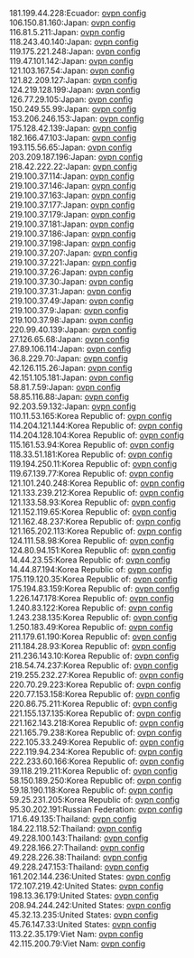 181.199.44.228:Ecuador: [ovpn config](vpn/181_199_44_228.ovpn)  
106.150.81.160:Japan: [ovpn config](vpn/106_150_81_160.ovpn)  
116.81.5.211:Japan: [ovpn config](vpn/116_81_5_211.ovpn)  
118.243.40.140:Japan: [ovpn config](vpn/118_243_40_140.ovpn)  
119.175.221.248:Japan: [ovpn config](vpn/119_175_221_248.ovpn)  
119.47.101.142:Japan: [ovpn config](vpn/119_47_101_142.ovpn)  
121.103.167.54:Japan: [ovpn config](vpn/121_103_167_54.ovpn)  
121.82.209.127:Japan: [ovpn config](vpn/121_82_209_127.ovpn)  
124.219.128.199:Japan: [ovpn config](vpn/124_219_128_199.ovpn)  
126.77.29.105:Japan: [ovpn config](vpn/126_77_29_105.ovpn)  
150.249.55.99:Japan: [ovpn config](vpn/150_249_55_99.ovpn)  
153.206.246.153:Japan: [ovpn config](vpn/153_206_246_153.ovpn)  
175.128.42.139:Japan: [ovpn config](vpn/175_128_42_139.ovpn)  
182.166.47.103:Japan: [ovpn config](vpn/182_166_47_103.ovpn)  
193.115.56.65:Japan: [ovpn config](vpn/193_115_56_65.ovpn)  
203.209.187.196:Japan: [ovpn config](vpn/203_209_187_196.ovpn)  
218.42.222.22:Japan: [ovpn config](vpn/218_42_222_22.ovpn)  
219.100.37.114:Japan: [ovpn config](vpn/219_100_37_114.ovpn)  
219.100.37.146:Japan: [ovpn config](vpn/219_100_37_146.ovpn)  
219.100.37.163:Japan: [ovpn config](vpn/219_100_37_163.ovpn)  
219.100.37.177:Japan: [ovpn config](vpn/219_100_37_177.ovpn)  
219.100.37.179:Japan: [ovpn config](vpn/219_100_37_179.ovpn)  
219.100.37.181:Japan: [ovpn config](vpn/219_100_37_181.ovpn)  
219.100.37.186:Japan: [ovpn config](vpn/219_100_37_186.ovpn)  
219.100.37.198:Japan: [ovpn config](vpn/219_100_37_198.ovpn)  
219.100.37.207:Japan: [ovpn config](vpn/219_100_37_207.ovpn)  
219.100.37.221:Japan: [ovpn config](vpn/219_100_37_221.ovpn)  
219.100.37.26:Japan: [ovpn config](vpn/219_100_37_26.ovpn)  
219.100.37.30:Japan: [ovpn config](vpn/219_100_37_30.ovpn)  
219.100.37.31:Japan: [ovpn config](vpn/219_100_37_31.ovpn)  
219.100.37.49:Japan: [ovpn config](vpn/219_100_37_49.ovpn)  
219.100.37.9:Japan: [ovpn config](vpn/219_100_37_9.ovpn)  
219.100.37.98:Japan: [ovpn config](vpn/219_100_37_98.ovpn)  
220.99.40.139:Japan: [ovpn config](vpn/220_99_40_139.ovpn)  
27.126.65.68:Japan: [ovpn config](vpn/27_126_65_68.ovpn)  
27.89.106.114:Japan: [ovpn config](vpn/27_89_106_114.ovpn)  
36.8.229.70:Japan: [ovpn config](vpn/36_8_229_70.ovpn)  
42.126.115.26:Japan: [ovpn config](vpn/42_126_115_26.ovpn)  
42.151.105.181:Japan: [ovpn config](vpn/42_151_105_181.ovpn)  
58.81.7.59:Japan: [ovpn config](vpn/58_81_7_59.ovpn)  
58.85.116.88:Japan: [ovpn config](vpn/58_85_116_88.ovpn)  
92.203.59.132:Japan: [ovpn config](vpn/92_203_59_132.ovpn)  
110.11.53.165:Korea Republic of: [ovpn config](vpn/110_11_53_165.ovpn)  
114.204.121.144:Korea Republic of: [ovpn config](vpn/114_204_121_144.ovpn)  
114.204.128.104:Korea Republic of: [ovpn config](vpn/114_204_128_104.ovpn)  
115.161.53.94:Korea Republic of: [ovpn config](vpn/115_161_53_94.ovpn)  
118.33.51.181:Korea Republic of: [ovpn config](vpn/118_33_51_181.ovpn)  
119.194.250.11:Korea Republic of: [ovpn config](vpn/119_194_250_11.ovpn)  
119.67.139.77:Korea Republic of: [ovpn config](vpn/119_67_139_77.ovpn)  
121.101.240.248:Korea Republic of: [ovpn config](vpn/121_101_240_248.ovpn)  
121.133.239.212:Korea Republic of: [ovpn config](vpn/121_133_239_212.ovpn)  
121.133.58.93:Korea Republic of: [ovpn config](vpn/121_133_58_93.ovpn)  
121.152.119.65:Korea Republic of: [ovpn config](vpn/121_152_119_65.ovpn)  
121.162.48.237:Korea Republic of: [ovpn config](vpn/121_162_48_237.ovpn)  
121.165.202.113:Korea Republic of: [ovpn config](vpn/121_165_202_113.ovpn)  
124.111.58.98:Korea Republic of: [ovpn config](vpn/124_111_58_98.ovpn)  
124.80.94.151:Korea Republic of: [ovpn config](vpn/124_80_94_151.ovpn)  
14.44.23.55:Korea Republic of: [ovpn config](vpn/14_44_23_55.ovpn)  
14.44.87.194:Korea Republic of: [ovpn config](vpn/14_44_87_194.ovpn)  
175.119.120.35:Korea Republic of: [ovpn config](vpn/175_119_120_35.ovpn)  
175.194.83.159:Korea Republic of: [ovpn config](vpn/175_194_83_159.ovpn)  
1.226.147.178:Korea Republic of: [ovpn config](vpn/1_226_147_178.ovpn)  
1.240.83.122:Korea Republic of: [ovpn config](vpn/1_240_83_122.ovpn)  
1.243.238.135:Korea Republic of: [ovpn config](vpn/1_243_238_135.ovpn)  
1.250.183.49:Korea Republic of: [ovpn config](vpn/1_250_183_49.ovpn)  
211.179.61.190:Korea Republic of: [ovpn config](vpn/211_179_61_190.ovpn)  
211.184.28.93:Korea Republic of: [ovpn config](vpn/211_184_28_93.ovpn)  
211.236.143.10:Korea Republic of: [ovpn config](vpn/211_236_143_10.ovpn)  
218.54.74.237:Korea Republic of: [ovpn config](vpn/218_54_74_237.ovpn)  
219.255.232.27:Korea Republic of: [ovpn config](vpn/219_255_232_27.ovpn)  
220.70.29.223:Korea Republic of: [ovpn config](vpn/220_70_29_223.ovpn)  
220.77.153.158:Korea Republic of: [ovpn config](vpn/220_77_153_158.ovpn)  
220.86.75.211:Korea Republic of: [ovpn config](vpn/220_86_75_211.ovpn)  
221.155.137.135:Korea Republic of: [ovpn config](vpn/221_155_137_135.ovpn)  
221.162.143.218:Korea Republic of: [ovpn config](vpn/221_162_143_218.ovpn)  
221.165.79.238:Korea Republic of: [ovpn config](vpn/221_165_79_238.ovpn)  
222.105.33.249:Korea Republic of: [ovpn config](vpn/222_105_33_249.ovpn)  
222.119.94.234:Korea Republic of: [ovpn config](vpn/222_119_94_234.ovpn)  
222.233.60.166:Korea Republic of: [ovpn config](vpn/222_233_60_166.ovpn)  
39.118.219.211:Korea Republic of: [ovpn config](vpn/39_118_219_211.ovpn)  
58.150.189.250:Korea Republic of: [ovpn config](vpn/58_150_189_250.ovpn)  
59.18.190.118:Korea Republic of: [ovpn config](vpn/59_18_190_118.ovpn)  
59.25.231.205:Korea Republic of: [ovpn config](vpn/59_25_231_205.ovpn)  
95.30.202.191:Russian Federation: [ovpn config](vpn/95_30_202_191.ovpn)  
171.6.49.135:Thailand: [ovpn config](vpn/171_6_49_135.ovpn)  
184.22.118.52:Thailand: [ovpn config](vpn/184_22_118_52.ovpn)  
49.228.100.143:Thailand: [ovpn config](vpn/49_228_100_143.ovpn)  
49.228.166.27:Thailand: [ovpn config](vpn/49_228_166_27.ovpn)  
49.228.226.38:Thailand: [ovpn config](vpn/49_228_226_38.ovpn)  
49.228.247.153:Thailand: [ovpn config](vpn/49_228_247_153.ovpn)  
161.202.144.236:United States: [ovpn config](vpn/161_202_144_236.ovpn)  
172.107.219.42:United States: [ovpn config](vpn/172_107_219_42.ovpn)  
198.13.36.179:United States: [ovpn config](vpn/198_13_36_179.ovpn)  
208.94.244.242:United States: [ovpn config](vpn/208_94_244_242.ovpn)  
45.32.13.235:United States: [ovpn config](vpn/45_32_13_235.ovpn)  
45.76.147.33:United States: [ovpn config](vpn/45_76_147_33.ovpn)  
113.22.35.179:Viet Nam: [ovpn config](vpn/113_22_35_179.ovpn)  
42.115.200.79:Viet Nam: [ovpn config](vpn/42_115_200_79.ovpn)  
